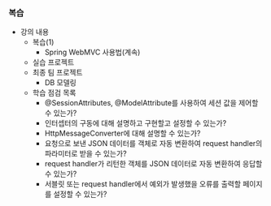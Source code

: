 ### 복습
- 강의 내용
    - 복습(1)
        - Spring WebMVC 사용법(계속)
    - 실습 프로젝트
    - 최종 팀 프로젝트
        - DB 모델링
    - 학습 점검 목록
        - @SessionAttributes, @ModelAttribute를 사용하여 세션 값을 제어할 수 있는가?
        - 인터셉터의 구동에 대해 설명하고 구현할고 설정할 수 있는가?
        - HttpMessageConverter에 대해 설명할 수 있는가?
        - 요청으로 보낸 JSON 데이터를 객체로 자동 변환하여 request handler의 파라미터로 받을 수 있는가?
        - request handler가 리턴한 객체를 JSON 데이터로 자동 변환하여 응답할 수 있는가?
        - 서블릿 또는 request handler에서 예외가 발생했을 오류를 출력할 페이지를 설정할 수 있는가?
      